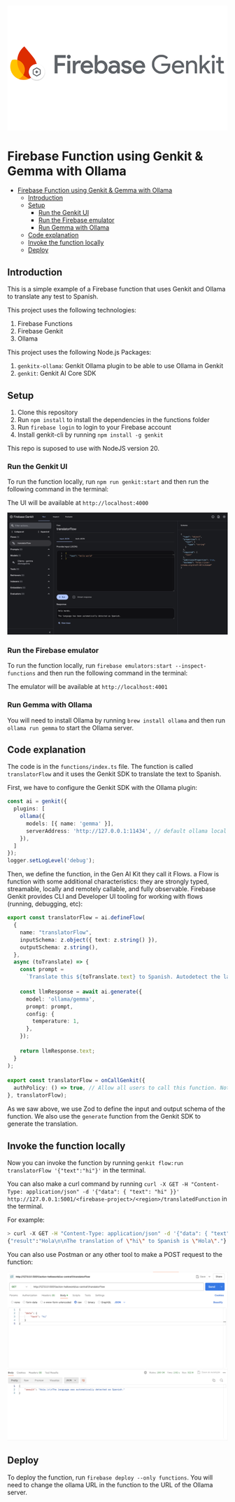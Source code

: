 ![Header](./img/header.png)

# Firebase Function using Genkit & Gemma with Ollama

- [Firebase Function using Genkit \& Gemma with Ollama](#firebase-function-using-genkit--gemma-with-ollama)
  - [Introduction](#introduction)
  - [Setup](#setup)
    - [Run the Genkit UI](#run-the-genkit-ui)
    - [Run the Firebase emulator](#run-the-firebase-emulator)
    - [Run Gemma with Ollama](#run-gemma-with-ollama)
  - [Code explanation](#code-explanation)
  - [Invoke the function locally](#invoke-the-function-locally)
  - [Deploy](#deploy)

## Introduction

This is a simple example of a Firebase function that uses Genkit and Ollama to translate any test to Spanish.

This project uses the following technologies:
1. Firebase Functions
2. Firebase Genkit
3. Ollama

This project uses the following Node.js Packages:
1. `genkitx-ollama`: Genkit Ollama plugin to be able to use Ollama in Genkit
2. `genkit`: Genkit AI Core SDK

## Setup

1. Clone this repository
2. Run `npm install` to install the dependencies in the functions folder
3. Run `firebase login` to login to your Firebase account
4. Install genkit-cli by running `npm install -g genkit`

This repo is suposed to use with NodeJS version 20.

### Run the Genkit UI

To run the function locally, run `npm run genkit:start` and then run the following command in the terminal:

The UI will be available at `http://localhost:4000`

![Postman](./img/genaikitui.png)

### Run the Firebase emulator

To run the function locally, run `firebase emulators:start --inspect-functions` and then run the following command in the terminal:

The emulator will be available at `http://localhost:4001`

### Run Gemma with Ollama

You will need to install Ollama by running `brew install ollama` and then run `ollama run gemma` to start the Ollama server.

## Code explanation

The code is in the `functions/index.ts` file. The function is called `translatorFlow` and it uses the Genkit SDK to translate the text to Spanish.

First, we have to configure the Genkit SDK with the Ollama plugin:

```TypeScript
const ai = genkit({
  plugins: [
    ollama({
      models: [{ name: 'gemma' }],
      serverAddress: 'http://127.0.0.1:11434', // default ollama local address
    }),
  ]
});
logger.setLogLevel('debug');
```

Then, we define the function, in the Gen AI Kit they call it Flows. a Flow is function with some additional characteristics: they are strongly typed, streamable, locally and remotely callable, and fully observable. Firebase Genkit provides CLI and Developer UI tooling for working with flows (running, debugging, etc):

```TypeScript
export const translatorFlow = ai.defineFlow(
  {
    name: "translatorFlow",
    inputSchema: z.object({ text: z.string() }),
    outputSchema: z.string(),
  },
  async (toTranslate) => {
    const prompt =
      `Translate this ${toTranslate.text} to Spanish. Autodetect the language.`;

    const llmResponse = await ai.generate({
      model: 'ollama/gemma',
      prompt: prompt,
      config: {
        temperature: 1,
      },
    });

    return llmResponse.text;
  }
);

export const translatorFlow = onCallGenkit({
  authPolicy: () => true, // Allow all users to call this function. Not recommended for production.
}, translatorFlow);
```

As we saw above, we use Zod to define the input and output schema of the function. We also use the `generate` function from the Genkit SDK to generate the translation.

## Invoke the function locally

Now you can invoke the function by running `genkit flow:run translatorFlow '{"text":"hi"}'` in the terminal.

You can also make a curl command by running `curl -X GET -H "Content-Type: application/json" -d '{"data": { "text": "hi" }}' http://127.0.0.1:5001/<firebase-project>/<region>/translatedFunction` in the terminal.

For example:
```bash
> curl -X GET -H "Content-Type: application/json" -d '{"data": { "text": "hi" }}' http://127.0.0.1:5001/action-helloworld/us-central1/translatedFunction
{"result":"Hola\n\nThe translation of \"hi\" to Spanish is \"Hola\"."}
```

You can also use Postman or any other tool to make a POST request to the function:

![Postman](./img/postman.png)

## Deploy

To deploy the function, run `firebase deploy --only functions`. You will need to change the ollama URL in the function to the URL of the Ollama server.